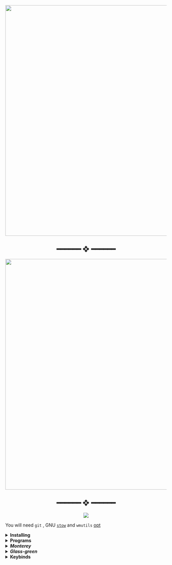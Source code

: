 


<p align="center"><img src="https://user-images.githubusercontent.com/67634565/123535664-dcf83700-d742-11eb-84ee-e0663dd167b5.png" width="720px"></p>
<h2 align="center"> ━━━━━━  ❖  ━━━━━━ </h2>
<p align="center"><img src="https://user-images.githubusercontent.com/67634565/124613852-4ab60880-de91-11eb-8266-6001ce56bf3f.png" width="720px"></p>
<h2 align="center"> ━━━━━━  ❖  ━━━━━━ </h2>
<p align="center"><img src="https://visitor-badge.glitch.me/badge?page_id=umgbhalla/dotstow.visitor-badge" > </p>

  
  
You will need `git` , GNU [`stow`](https://www.youtube.com/watch?v=tkUllCAGs3c) and `wmutils` [opt](https://github.com/wmutils/opt)
<details>
    <summary><b>Installing</b></summary>


Clone into your `$HOME` directory or `~`

```bash
git clone https://github.com/umgbhalla/dotstow.git ~
```

Run `stow` to symlink everything or just select what you want

```bash
cd monterey && stow */  -t ~
# Everything (the '/' ignores the README or any file)
# -t ~ implies , target directory is $HOME
```

```bash
stow zsh -t ~
# Just my zsh config
```

</details>

<details>
    <summary><b>Programs</b></summary>

An updated list of all the programs I use can be found in the `programs` directory of any theme


</details>
<details>
  <summary><b><i>Monterey</i></b></summary>
<img src="https://user-images.githubusercontent.com/67634565/123525378-d12e5580-d6ed-11eb-9293-0c9e9cdd2221.png">

</details>

<details>
  <summary><b><i>Glass-green</i></b></summary>
<img src="https://user-images.githubusercontent.com/67634565/124610237-f4939600-de8d-11eb-8469-1863f953359d.png">

</details>

<details>
    <summary><b>Keybinds</b></summary>


  |          Keybind          |         Description         |
  | ------------------------- | --------------------------- |
|super + apostrophe               |  # terminal alacritty |
|super + Return                   |  # scratchpad without tmux session right |
|super + semicolon                |  # scratchpad without tmux session left |
|super + backslash                |  # tmux scratchpad top |
|super + slash                    |  # tmux scratchpad bottom |
|super + shift + Return           |  # terminal kitty |
|super + e                        |  # Shortcuts |
|super + w                        |  # firefox |
|super + n                        |  # thunar |
|super + d                        |  # dmenu_run |
|super + a                        |  # neovide |
|super + b                        |  # bpytop |
|super + space                    |  # program launcher |
|alt + shift + Return             |  # mini youtube |
|alt + Return                     |  # mini google |
|alt + e                          |  # rofimoji |
|alt + m                          |  # man search |
|alt + r                          |  # random manpage |
|alt + v                          |  # clipmenu |
|alt + shift + h                  |  # keybindhelper |
|alt + p                          |  # dotfiles rofi menu ; open in nvim |
|alt + o                          |  # toggle polybar over ipc |
|super + period                   |  # show open window |
|super + shift + d                |  # show ssh sesssions |
|super + p                        |  # power-menu  |
|super + shift + r                |  # make sxhkd reload its configuration files: |
|super + {t,shift + t,s}          |  # set the window state |
|super + f                        |  # toggle the window fullscreen |
|super + alt + {q,r}              |  # quit/restart bspwm |
|super + {_,shift + }q            |  # close and kill |
|super + m                        |  # alternate between the tiled and monocle layout |
|super + y                        |  # send the newest marked node to the newest preselected node |
|super + g                        |  # swap the current node and the biggest window |
|super + ctrl + {m,x,y,z}         |  # set the node flags |
|super + {_,shift + }{h,j,k,l}    |  # focus the node in the given direction |
|super + {_,shift + }c            |  # focus the next/previous window in the current desktop |
|super + bracket{left,right}      |  # focus the next/previous desktop in the current monitor |
|alt + {Tab, shift + Tab}         |  # focus the last node/desktop |
|super + {grave,Tab}              |  # focus the last node/desktop |
|super + {o,i}                    |  # focus the older or newer node in the focus history |
|super + {_,shift + }{1-8,0}      |  # focus or send to the given desktop |
|super + ctrl + {h,j,k,l}         |  # preselect the direction |
|super + ctrl + {1-9}             |  # preselect the ratio |
|super + ctrl + space             |  # cancel the preselection for the focused node |
|super + ctrl + shift + space     |  # cancel the preselection for the focused desktop |
|super + alt + {h,j,k,l}          |  # expand a window by moving one of its side outward |
|super + alt + shift + {h,j,k,l}  |  # contract a window by moving one of its side inward |
|super + {Left,Down,Up,Right}     |  # move a floating window |
|shift + Print                    |  # Screenshot |
|super+Print                      |  # Screenshots but better |

  
to generate this use , and tthen in vim visual mode add | [pipe symbol] yourself   
```bash
  awk '/^[a-z]/ && last {print "|" $0,"\t",last,"|"} {last=""} /^#/{last=$0}' ~/.config/sxhkd/sxhkdrc |    column -t -s $'\t' | xclip -in -sel clip
  ```
  
</details>

